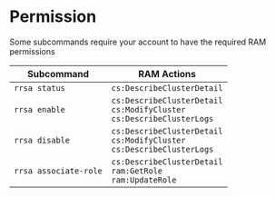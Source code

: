 # Permission

Some subcommands require your account to have the required RAM permissions

| Subcommand             | RAM Actions                  |
| ---------------------- | ---------------------------- |
| `rrsa status`          | `cs:DescribeClusterDetail`  |
| `rrsa enable`          | `cs:DescribeClusterDetail` <br/> `cs:ModifyCluster` <br/> `cs:DescribeClusterLogs`  |
| `rrsa disable`          | `cs:DescribeClusterDetail` <br/> `cs:ModifyCluster` <br/> `cs:DescribeClusterLogs` |
| `rrsa associate-role`   | `cs:DescribeClusterDetail` <br/> `ram:GetRole` <br/> `ram:UpdateRole` |
